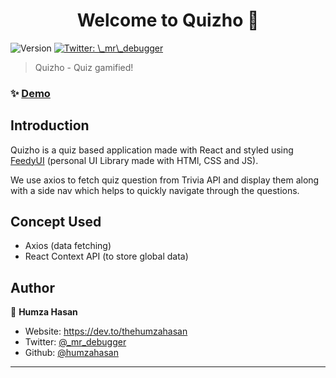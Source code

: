<h1 align="center">Welcome to Quizho 👋</h1>
<p>
  <img alt="Version" src="https://img.shields.io/badge/version-1.0.0-blue.svg?cacheSeconds=2592000" />
  <a href="https://twitter.com/_mr_debugger_" target="_blank">
    <img alt="Twitter: \_mr\_debugger" src="https://img.shields.io/twitter/follow/_mr_debugger_.svg?style=social" />
  </a>
</p>

> Quizho - Quiz gamified!

### ✨ [Demo]()

## Introduction

Quizho is a quiz based application made with React and styled using [FeedyUI](https://feedyui.netlify.app/) (personal UI Library made with HTMl, CSS and JS).

We use axios to fetch quiz question from Trivia API and display them along with a side nav which helps to quickly navigate through the questions.

## Concept Used

- Axios (data fetching)
- React Context API (to store global data)

## Author

👤 **Humza Hasan**

- Website: https://dev.to/thehumzahasan
- Twitter: [@\_mr_debugger](https://twitter.com/_mr_debugger)
- Github: [@humzahasan](https://github.com/humzahasan)

---

